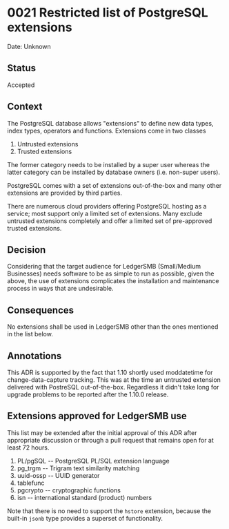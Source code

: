 # 0021 Restricted list of PostgreSQL extensions

Date: Unknown

## Status

Accepted

## Context

The PostgreSQL database allows "extensions" to define new data types,
index types, operators and functions.  Extensions come in two classes

 1. Untrusted extensions
 2. Trusted extensions

The former category needs to be installed by a super user whereas the
latter category can be installed by database owners (i.e. non-super users).

PostgreSQL comes with a set of extensions out-of-the-box and many other
extensions are provided by third parties.

There are numerous cloud providers offering PostgreSQL hosting as a service;
most support only a limited set of extensions.  Many exclude untrusted
extensions completely and offer a limited set of pre-approved trusted
extensions.

## Decision

Considering that the target audience for LedgerSMB (Small/Medium Businesses)
needs software to be as simple to run as possible, given the above, the use
of extensions complicates the installation and maintenance process in ways
that are undesirable.

## Consequences

No extensions shall be used in LedgerSMB other than the ones mentioned in
the list below.

## Annotations

This ADR is supported by the fact that 1.10 shortly used moddatetime for
change-data-capture tracking.  This was at the time an untrusted extension
delivered with PostreSQL out-of-the-box.  Regardless it didn't take long
for upgrade problems to be reported after the 1.10.0 release.

## Extensions approved for LedgerSMB use

This list may be extended after the initial approval of this ADR after
appropriate discussion or through a pull request that remains open for
at least 72 hours.

 1. PL/pgSQL -- PostgreSQL PL/SQL extension language
 2. pg_trgm -- Trigram text similarity matching
 3. uuid-ossp -- UUID generator
 4. tablefunc
 5. pgcrypto -- cryptographic functions
 6. isn -- international standard (product) numbers

Note that there is no need to support the `hstore` extension, because
the built-in `jsonb` type provides a superset of functionality.
